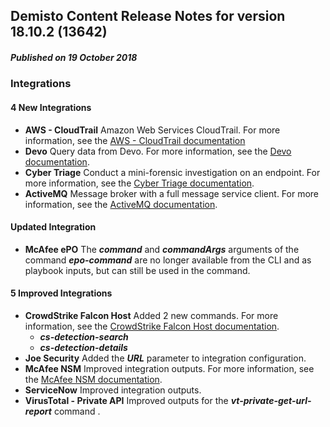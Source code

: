 ## Demisto Content Release Notes for version 18.10.2 (13642)
##### Published on 19 October 2018
### Integrations

#### 4 New Integrations
- __AWS - CloudTrail__
Amazon Web Services CloudTrail. For more information, see the [AWS - CloudTrail documentation](https://support.demisto.com/hc/en-us/articles/360009406993)
- __Devo__
Query data from Devo. For more information, see the [Devo documentation](https://support.demisto.com/hc/en-us/articles/360010222874).
- __Cyber Triage__
Conduct a mini-forensic investigation on an endpoint. For more information, see the [Cyber Triage documentation](https://support.demisto.com/hc/en-us/articles/360010473694).
- __ActiveMQ__
Message broker with a full message service client. For more information, see the [ActiveMQ documentation](https://support.demisto.com/hc/en-us/articles/360010559293).
####  Updated Integration
- __McAfee ePO__
The ___command___ and ___commandArgs___ arguments of the command ___epo-command___ are no longer available from the CLI and as playbook inputs, but can still be used in the command.
####  5 Improved Integrations
- __CrowdStrike Falcon Host__
Added 2 new commands. For more information, see the [CrowdStrike Falcon Host documentation](https://support.demisto.com/hc/en-us/articles/360008475454).
    - ___cs-detection-search___
    - ___cs-detection-details___
- __Joe Security__
Added the ___URL___ parameter to integration configuration.
- __McAfee NSM__
Improved integration outputs. For more information, see the [McAfee NSM documentation](https://support.demisto.com/hc/en-us/articles/360010556214).
- __ServiceNow__
Improved integration outputs.
- __VirusTotal - Private API__
Improved outputs for the ___vt-private-get-url-report___ command .
